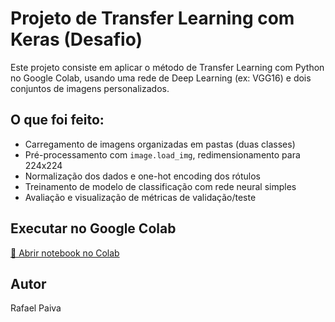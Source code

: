 # Projeto de Transfer Learning com Keras (Desafio)

Este projeto consiste em aplicar o método de Transfer Learning com Python no Google Colab, usando uma rede de Deep Learning (ex: VGG16) e dois conjuntos de imagens personalizados.

## O que foi feito:
- Carregamento de imagens organizadas em pastas (duas classes)
- Pré-processamento com `image.load_img`, redimensionamento para 224x224
- Normalização dos dados e one-hot encoding dos rótulos
- Treinamento de modelo de classificação com rede neural simples
- Avaliação e visualização de métricas de validação/teste

## Executar no Google Colab
[🔗 Abrir notebook no Colab]([coloque_o_link_gerado](https://colab.research.google.com/github/kylemath/ml4a-guides/blob/master/notebooks/transfer-learning.ipynb))

## Autor
Rafael Paiva
